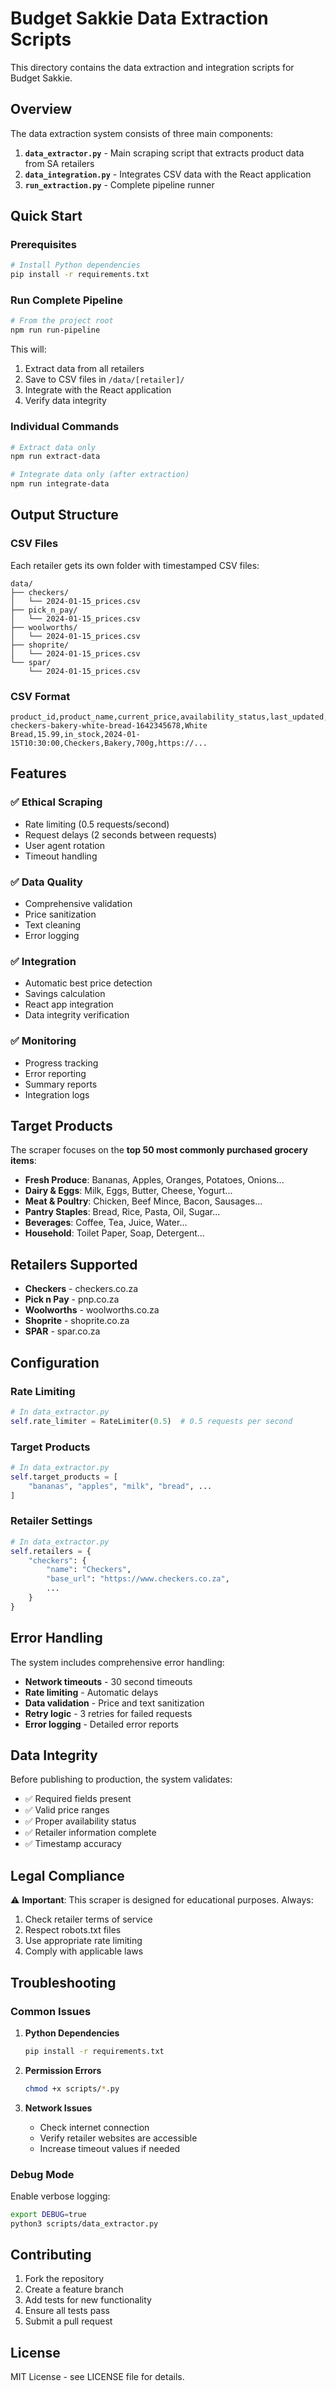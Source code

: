 # Budget Sakkie Data Extraction Scripts

This directory contains the data extraction and integration scripts for Budget Sakkie.

## Overview

The data extraction system consists of three main components:

1. **`data_extractor.py`** - Main scraping script that extracts product data from SA retailers
2. **`data_integration.py`** - Integrates CSV data with the React application
3. **`run_extraction.py`** - Complete pipeline runner

## Quick Start

### Prerequisites

```bash
# Install Python dependencies
pip install -r requirements.txt
```

### Run Complete Pipeline

```bash
# From the project root
npm run run-pipeline
```

This will:
1. Extract data from all retailers
2. Save to CSV files in `/data/[retailer]/`
3. Integrate with the React application
4. Verify data integrity

### Individual Commands

```bash
# Extract data only
npm run extract-data

# Integrate data only (after extraction)
npm run integrate-data
```

## Output Structure

### CSV Files
Each retailer gets its own folder with timestamped CSV files:
```
data/
├── checkers/
│   └── 2024-01-15_prices.csv
├── pick_n_pay/
│   └── 2024-01-15_prices.csv
├── woolworths/
│   └── 2024-01-15_prices.csv
├── shoprite/
│   └── 2024-01-15_prices.csv
└── spar/
    └── 2024-01-15_prices.csv
```

### CSV Format
```csv
product_id,product_name,current_price,availability_status,last_updated,retailer,category,unit,image_url
checkers-bakery-white-bread-1642345678,White Bread,15.99,in_stock,2024-01-15T10:30:00,Checkers,Bakery,700g,https://...
```

## Features

### ✅ **Ethical Scraping**
- Rate limiting (0.5 requests/second)
- Request delays (2 seconds between requests)
- User agent rotation
- Timeout handling

### ✅ **Data Quality**
- Comprehensive validation
- Price sanitization
- Text cleaning
- Error logging

### ✅ **Integration**
- Automatic best price detection
- Savings calculation
- React app integration
- Data integrity verification

### ✅ **Monitoring**
- Progress tracking
- Error reporting
- Summary reports
- Integration logs

## Target Products

The scraper focuses on the **top 50 most commonly purchased grocery items**:

- **Fresh Produce**: Bananas, Apples, Oranges, Potatoes, Onions...
- **Dairy & Eggs**: Milk, Eggs, Butter, Cheese, Yogurt...
- **Meat & Poultry**: Chicken, Beef Mince, Bacon, Sausages...
- **Pantry Staples**: Bread, Rice, Pasta, Oil, Sugar...
- **Beverages**: Coffee, Tea, Juice, Water...
- **Household**: Toilet Paper, Soap, Detergent...

## Retailers Supported

- **Checkers** - checkers.co.za
- **Pick n Pay** - pnp.co.za  
- **Woolworths** - woolworths.co.za
- **Shoprite** - shoprite.co.za
- **SPAR** - spar.co.za

## Configuration

### Rate Limiting
```python
# In data_extractor.py
self.rate_limiter = RateLimiter(0.5)  # 0.5 requests per second
```

### Target Products
```python
# In data_extractor.py
self.target_products = [
    "bananas", "apples", "milk", "bread", ...
]
```

### Retailer Settings
```python
# In data_extractor.py
self.retailers = {
    "checkers": {
        "name": "Checkers",
        "base_url": "https://www.checkers.co.za",
        ...
    }
}
```

## Error Handling

The system includes comprehensive error handling:

- **Network timeouts** - 30 second timeouts
- **Rate limiting** - Automatic delays
- **Data validation** - Price and text sanitization
- **Retry logic** - 3 retries for failed requests
- **Error logging** - Detailed error reports

## Data Integrity

Before publishing to production, the system validates:

- ✅ Required fields present
- ✅ Valid price ranges
- ✅ Proper availability status
- ✅ Retailer information complete
- ✅ Timestamp accuracy

## Legal Compliance

⚠️ **Important**: This scraper is designed for educational purposes. Always:

1. Check retailer terms of service
2. Respect robots.txt files
3. Use appropriate rate limiting
4. Comply with applicable laws

## Troubleshooting

### Common Issues

1. **Python Dependencies**
   ```bash
   pip install -r requirements.txt
   ```

2. **Permission Errors**
   ```bash
   chmod +x scripts/*.py
   ```

3. **Network Issues**
   - Check internet connection
   - Verify retailer websites are accessible
   - Increase timeout values if needed

### Debug Mode

Enable verbose logging:
```bash
export DEBUG=true
python3 scripts/data_extractor.py
```

## Contributing

1. Fork the repository
2. Create a feature branch
3. Add tests for new functionality
4. Ensure all tests pass
5. Submit a pull request

## License

MIT License - see LICENSE file for details.